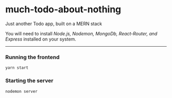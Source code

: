 # much-todo-about-nothing
 Just another Todo app, built on a MERN stack


You will need to install *Node.js, Nodemon, MongoDb, React-Router, and Express* installed on your system.

--------

### Running the frontend
```cd much-todo-about-nothing
yarn start
```

### Starting the server
```cd much-todo-about-nothing
nodemon server
```
